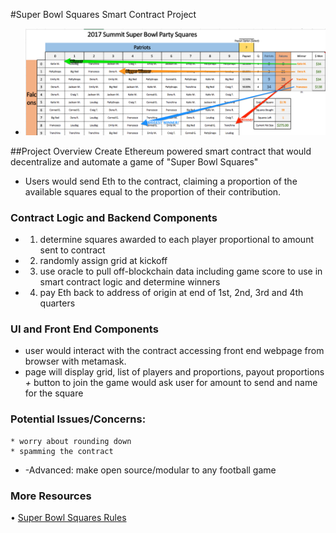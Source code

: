 #Super Bowl Squares Smart Contract Project
* ![SSSC Image](img/SSSCWinnerGraphic.png)

##Project Overview
Create Ethereum powered smart contract that would decentralize and automate a game of "Super Bowl Squares"
* Users would send Eth to the contract, claiming a proportion of the available squares equal to the proportion of their contribution.

### Contract Logic and Backend Components
* 1) determine squares awarded to each player proportional to amount sent to contract
* 2) randomly assign grid at kickoff
* 3) use oracle to pull off-blockchain data including game score to use in smart contract logic and determine winners
* 4) pay Eth back to address of origin at end of 1st, 2nd, 3rd and 4th quarters

### UI and Front End Components
* user would interact with the contract accessing front end webpage from  browser with metamask.
* page will display grid, list of players and proportions, payout proportions
*+* button to join the game would ask user for amount to send and name for the square
### Potential Issues/Concerns:
    * worry about rounding down
    * spamming the contract
* -Advanced: make open source/modular to any football game

### More Resources
• [Super Bowl Squares Rules](http://keithlam.com/2006/02/07/football-squares-pool/)


